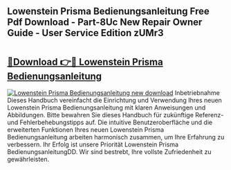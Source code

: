 ## Lowenstein Prisma Bedienungsanleitung Free Pdf Download - Part-8Uc New Repair Owner Guide - User Service Edition zUMr3

# <h2><a href="http://df0pe54.blite.top/?on=Lowenstein+Prisma+Bedienungsanleitung">🔗Download 👉🔴 Lowenstein Prisma Bedienungsanleitung</a></h2>

[![Lowenstein Prisma Bedienungsanleitung new download](https://i.imgur.com/lujVjoI.png)](http://df0pe54.blite.top/?on=Lowenstein+Prisma+Bedienungsanleitung)
Inbetriebnahme Dieses Handbuch vereinfacht die Einrichtung und Verwendung Ihres neuen Lowenstein Prisma Bedienungsanleitung mit klaren Anweisungen und Abbildungen. Bitte bewahren Sie dieses Handbuch für zukünftige Referenz- und Fehlerbehebungstipps auf. Die intuitive Benutzeroberfläche und die erweiterten Funktionen Ihres neuen Lowenstein Prisma Bedienungsanleitung arbeiten harmonisch zusammen, um Ihre Erfahrung zu verbessern. Ihr Erfolg ist unsere Priorität Lowenstein Prisma BedienungsanleitungDD. Wir sind bestrebt, Ihre vollste Zufriedenheit zu gewährleisten.
